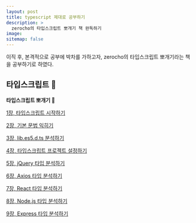 ```yaml
---
layout: post
title: typescript 제대로 공부하기
description: >
  zerocho의 타입스크립트 뽀개기 책 완독하기
image:
sitemap: false
---
```


이직 후, 본격적으로 공부에 박차를 가하고자, zerocho의 타입스크립트 뽀개기라는 책을 공부하기로 하였다.

## 타입스크립트 🚀

**타입스크립트 뽀개기 🙌**

[1장, 타입스크립트 시작하기](https://heywon0909.github.io/study/2023-10-19-typescript1-content/)

[2장, 기본 문법 익히기](https://heywon0909.github.io/study/2023-10-26-typescript2-content/)

[3장, lib.es5.d.ts 분석하기](https://heywon0909.github.io/study/2023-10-27-typescript3-content/)

[4장, 타입스크립트 프로젝트 설정하기](https://heywon0909.github.io/study/2023-10-27-typescript4-content/)

[5장, jQuery 타입 분석하기](https://heywon0909.github.io/study/2023-11-08-typescript5-content/)

[6장, Axios 타입 분석하기](https://heywon0909.github.io/study/2023-10-30-typescript6-content/)

[7장, React 타입 분석하기](https://heywon0909.github.io/study/2023-11-03-typescript7-content/)

[8장, Node.js 타입 분석하기](https://heywon0909.github.io/study/2023-11-06-typescript8-content/)

[9장, Express 타입 분석하기](https://heywon0909.github.io/study/2023-11-08-typescript9-content/)

